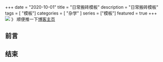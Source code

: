 +++
date = "2020-10-01"
title = "日常搬砖模板"
description = "日常搬砖模板"
tags = [ "模板"]
categories = [
    "杂学"
]
series = ["模板"]
featured = true
+++
![](https://gitee.com/lalalaxiaowifi/pictures/raw/master/image/%E6%97%A5%E5%B8%B8%E6%90%AC%E7%A0%96%E5%A4%B4.png)
》 顺便推一下[博客主页](http://lalalaxiaowifi.gitee.io/pictures/)
## 前言



## 结束


